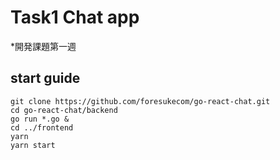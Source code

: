 # Task1 Chat app
*開発課題第一週

## start guide

``` shell
git clone https://github.com/foresukecom/go-react-chat.git
cd go-react-chat/backend
go run *.go &
cd ../frontend
yarn
yarn start
```
